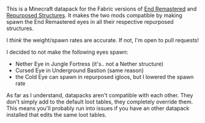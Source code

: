 This is a Minecraft datapack for the Fabric versions of [End Remastered](https://modrinth.com/mod/endrem) and [Repurposed Structures](https://modrinth.com/mod/repurposed-structures-fabric). It makes the two mods compatible by making spawn the End Remastered eyes in all their respective repurposed structures.

I *think* the weight/spawn rates are accurate. If not, I'm open to pull requests!

I decided to not make the following eyes spawn:
- Nether Eye in Jungle Fortress (it's.. not a Nether structure)
- Cursed Eye in Underground Bastion (same reason)
- the Cold Eye can spawn in repurposed igloos, but I lowered the spawn rate

As far as I understand, datapacks aren't compatible with each other. They don't simply add to the default loot tables, they completely override them. This means you'll probably run into issues if you have an other datapack installed that edits the same loot tables.